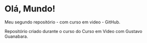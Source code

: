 # Olá, Mundo!
 Meu segundo repositório - com curso em video - GitHub.

 Repositório criado durante o curso do Curso em Video com Gustavo Guanabara.